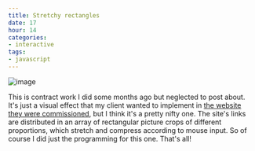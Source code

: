 ```yaml
---
title: Stretchy rectangles
date: 17
hour: 14
categories:
- interactive
tags:
- javascript
---
```


![image](http://blog.agj.cl/wp-content/uploads/2014/06/fabrics.png "Fabrics")

This is contract work I did some months ago but neglected to post about. It's just a visual effect that my client wanted to implement in [the website they were commissioned](http://www.fildoux.com/), but I think it's a pretty nifty one. The site's links are distributed in an array of rectangular picture crops of different proportions, which stretch and compress according to mouse input. So of course I did just the programming for this one. That's all!
